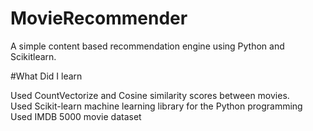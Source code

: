 # MovieRecommender
A simple content based recommendation engine using Python and Scikitlearn.


#What Did I learn

Used CountVectorize and Cosine similarity scores between movies.  
Used Scikit-learn machine learning library for the Python programming 
Used IMDB 5000 movie dataset 
